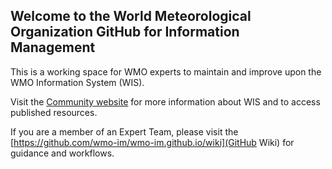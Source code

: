 ## Welcome to the World Meteorological Organization GitHub for Information Management
This is a working space for WMO experts to maintain and improve upon the WMO Information System (WIS).

Visit the [Community website](https://community.wmo.int/activity-areas/wmo-information-system-wis) for more information about WIS and to access published resources.

If you are a member of an Expert Team, please visit the [https://github.com/wmo-im/wmo-im.github.io/wiki](GitHub Wiki) for guidance and workflows. 
